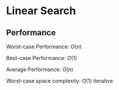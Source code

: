 # Linear Search

## Performance

Worst-case Performance: $O(n)$

Best-case Performance: $O(1)$

Average Performance: $O(n)$

Worst-case space complexity: $O(1)$ iterative
